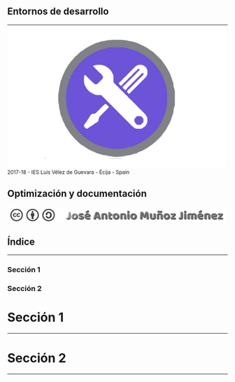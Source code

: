 <!---
Ejemplos

<video class="stretch" controls><source src="http://clips.vorwaerts-gmbh.de/big_buck_bunny.mp4" type="video/mp4"></video>
<iframe width="560" height="315" src="https://www.youtube.com/embed/3RBq-WlL4cU" frameborder="0" allowfullscreen></iframe>

slide: data-background="#ff0000" 
element: class="fragment" data-fragment-index="1"
-->
## Entornos de desarrollo
---
![Entornos de desarrollo](assets/entornosdesarrollo.png)
<small> 2017-18 - IES Luis Vélez de Guevara - Écija - Spain </small>


## Optimización y documentación

[![cc-by-sa](assets/cc-by-sa.png)](http://creativecommons.org/licenses/by-sa/4.0/)


## Índice
--- 
### Sección 1
### Sección 2

<!--- Note: Nota a pie de página. -->



# Sección 1
---
##  
## 



# Sección 2
---
## 
## 
